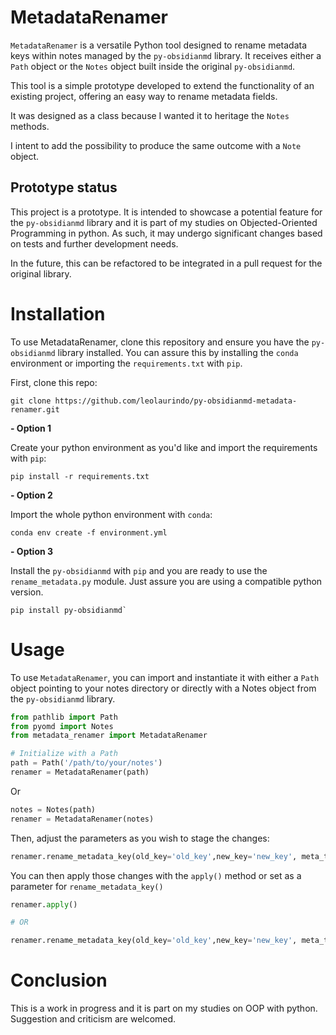 # MetadataRenamer

`MetadataRenamer` is a versatile Python tool designed to rename metadata keys within notes managed by the `py-obsidianmd` library. It receives either a `Path` object or the `Notes` object built inside the original `py-obsidianmd`.

This tool is a simple prototype developed to extend the functionality of an existing project, offering an easy way to rename metadata fields.

It was designed as a class because I wanted it to heritage the `Notes` methods.

I intent to add the possibility to produce the same outcome with a `Note` object.

## Prototype status

This project is a prototype. It is intended to showcase a potential feature for the `py-obsidianmd` library and it is part of my studies on Objected-Oriented Programming in python. As such, it may undergo significant changes based on tests and further development needs.

In the future, this can be refactored to be integrated in a pull request for the original library.

# Installation

To use MetadataRenamer, clone this repository and ensure you have the `py-obsidianmd` library installed. You can assure this by installing the `conda` environment or importing the `requirements.txt` with `pip`.

First, clone this repo:

```
git clone https://github.com/leolaurindo/py-obsidianmd-metadata-renamer.git
```

**- Option 1**

Create your python environment as you'd like and import the requirements with `pip`:

```
pip install -r requirements.txt
```

**- Option 2**

Import the whole python environment with `conda`:

```
conda env create -f environment.yml
```

**- Option 3**

Install the `py-obsidianmd` with `pip` and you are ready to use the `rename_metadata.py` module. Just assure you are using a compatible python version.

```
pip install py-obsidianmd`
```

# Usage

To use `MetadataRenamer`, you can import and instantiate it with either a `Path` object pointing to your notes directory or directly with a Notes object from the `py-obsidianmd` library.

```python
from pathlib import Path
from pyomd import Notes
from metadata_renamer import MetadataRenamer

# Initialize with a Path
path = Path('/path/to/your/notes')
renamer = MetadataRenamer(path)
```

Or

```python
notes = Notes(path)
renamer = MetadataRenamer(notes)
```

Then, adjust the parameters as you wish to stage the changes:
```python
renamer.rename_metadata_key(old_key='old_key',new_key='new_key', meta_type=MetadataType.DEFAULT)
```

You can then apply those changes with the `apply()` method or set as a parameter for `rename_metadata_key()`

```python
renamer.apply()

# OR

renamer.rename_metadata_key(old_key='old_key',new_key='new_key', meta_type=MetadataType.DEFAULT)
```

# Conclusion

This is a work in progress and it is part on my studies on OOP with python. Suggestion and criticism are welcomed.

